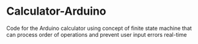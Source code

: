 # Calculator-Arduino
Code for the Arduino calculator using concept of finite state machine that can process order of operations and prevent user input errors real-time
